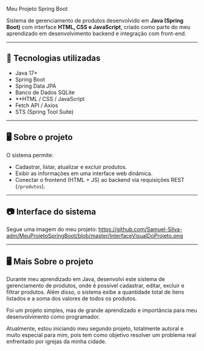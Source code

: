 Meu Projeto Spring Boot

Sistema de gerenciamento de produtos desenvolvido em **Java (Spring Boot)** com interface **HTML, CSS e JavaScript**,
criado como parte do meu aprendizado em desenvolvimento backend e integração com front-end.

---

## 🚀 Tecnologias utilizadas
- Java 17+
- Spring Boot
- Spring Data JPA
- Banco de Dados SQLite
- **HTML / CSS / JavaScript
- Fetch API / Axios
- STS (Spring Tool Suite)

---

## 🖥️ Sobre o projeto
O sistema permite:
- Cadastrar, listar, atualizar e excluir produtos.
- Exibir as informações em uma interface web dinâmica.
- Conectar o frontend (HTML + JS) ao backend via requisições REST (`/produtos`).

---

## 📷 Interface do sistema
Segue uma imagem do meu projeto:
https://github.com/Samuel-Silva-adm/MeuProjetoSpringBoot/blob/master/InterfaceVisualDoProjeto.png

---

## 🖥️ Mais Sobre o projeto
  Durante meu aprendizado em Java, desenvolvi este sistema de gerenciamento de produtos, onde é possível cadastrar, editar, excluir e filtrar produtos.
Além disso, o sistema exibe a quantidade total de itens listados e a soma dos valores de todos os produtos.

Foi um projeto simples, mas de grande aprendizado e importância para meu desenvolvimento como programador.

Atualmente, estou iniciando meu segundo projeto, totalmente autoral e muito especial para mim, pois tem como objetivo resolver um problema real enfrentado por igrejas da minha cidade.
  



